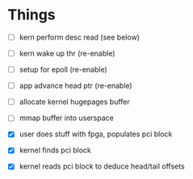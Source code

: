 # Things

- [ ] kern perform desc read (see below)
- [ ] kern wake up thr (re-enable)
- [ ] setup for epoll (re-enable)
- [ ] app advance head ptr (re-enable)

- [ ] allocate kernel hugepages buffer
- [ ] mmap buffer into userspace
- [x] user does stuff with fpga, populates pci block
- [x] kernel finds pci block
- [x] kernel reads pci block to deduce head/tail offsets
